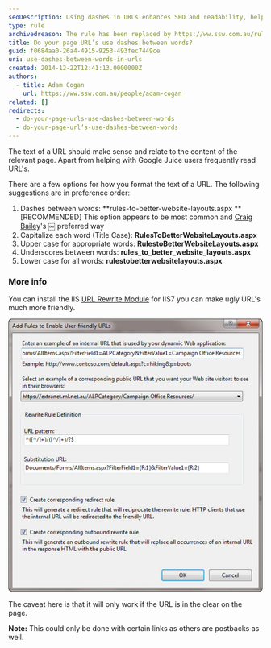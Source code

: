 ```yaml
---
seoDescription: Using dashes in URLs enhances SEO and readability, helping users and search engines understand content effectively.
type: rule
archivedreason: The rule has been replaced by https://ww.ssw.com.au/rules/use-dashes-in-urls/
title: Do your page URL’s use dashes between words?
guid: f0684aa0-26a4-4915-9253-493fec7449ce
uri: use-dashes-between-words-in-urls
created: 2014-12-22T12:41:13.0000000Z
authors:
  - title: Adam Cogan
    url: https://ww.ssw.com.au/people/adam-cogan
related: []
redirects:
  - do-your-page-urls-use-dashes-between-words
  - do-your-page-url’s-use-dashes-between-words
---
```


The text of a URL should make sense and relate to the content of the relevant page. Apart from helping with Google Juice users frequently read URL's.

There are a few options for how you format the text of a URL. The following suggestions are in preference order:

<!--endintro-->

1. Dashes between words:
   **rules-to-better-website-layouts.aspx
   ** [RECOMMENDED] This option appears to be most common and
   [Craig Bailey](http://www.craigbailey.net/)'s ￼ preferred way
2. Capitalize each word (Title Case):
   **RulesToBetterWebsiteLayouts.aspx**
3. Upper case for appropriate words:
   **RulestoBetterWebsiteLayouts.aspx**
4. Underscores between words:
   **rules_to_better_website_layouts.aspx**
5. Lower case for all words:
   **rulestobetterwebsitelayouts.aspx**

### More info

You can install the IIS [URL Rewrite Module](http://learn.iis.net/page.aspx/460/using-the-url-rewrite-module/) for IIS7 you can make ugly URL's much more friendly.

![Figure: Rewrite both the HTML in the page and the incoming URL's to be friendly](friendly-url-rule_1710232021944.jpg)

The caveat here is that it will only work if the URL is in the clear on the page.

**Note:** This could only be done with certain links as others are postbacks as well.
